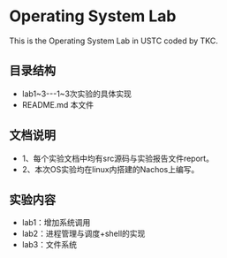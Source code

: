 # Operating System Lab
This is the Operating System Lab in USTC coded by TKC.
## 目录结构
* lab1\~3---1\~3次实验的具体实现
* README.md 本文件
## 文档说明
* 1、每个实验文档中均有src源码与实验报告文件report。
* 2、本次OS实验均在linux内搭建的Nachos上编写。
## 实验内容
* lab1：增加系统调用
* lab2：进程管理与调度+shell的实现
* lab3：文件系统
